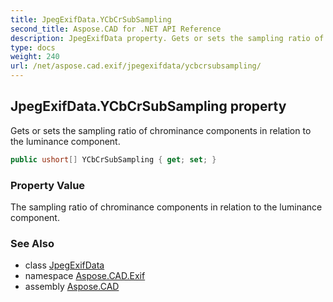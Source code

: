 ```yaml
---
title: JpegExifData.YCbCrSubSampling
second_title: Aspose.CAD for .NET API Reference
description: JpegExifData property. Gets or sets the sampling ratio of chrominance components in relation to the luminance component
type: docs
weight: 240
url: /net/aspose.cad.exif/jpegexifdata/ycbcrsubsampling/
---
```

## JpegExifData.YCbCrSubSampling property

Gets or sets the sampling ratio of chrominance components in relation to the luminance component.

```csharp
public ushort[] YCbCrSubSampling { get; set; }
```

### Property Value

The sampling ratio of chrominance components in relation to the luminance component.

### See Also

* class [JpegExifData](../)
* namespace [Aspose.CAD.Exif](../../jpegexifdata/)
* assembly [Aspose.CAD](../../../)


